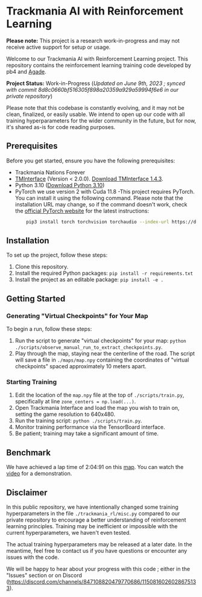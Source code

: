 # Trackmania AI with Reinforcement Learning

**Please note:** This project is a research work-in-progress and may not receive active support for setup or usage.

Welcome to our Trackmania AI with Reinforcement Learning project. This repository contains the reinforcement learning training code developed by pb4 and [Agade](https://github.com/Agade09).

**Project Status:** Work-in-Progress (*Updated on June 9th, 2023 ; synced with commit 8d8c0660bf516305f898a20359a929a59994f6e6 in our private repository*)

Please note that this codebase is constantly evolving, and it may not be clean, finalized, or easily usable. We intend to open up our code with all training hyperparameters for the wider community in the future, but for now, it's shared as-is for code reading purposes.

## Prerequisites

Before you get started, ensure you have the following prerequisites:

- Trackmania Nations Forever
- [TMInterface](https://donadigo.com/tminterface/) (Version < 2.0.0). [Download TMInterface 1.4.3](https://donadigo.com/files/TMInterface/TMInterface_1.4.3_Setup.exe).
- Python 3.10 ([Download Python 3.10](https://www.python.org/downloads/release/python-3100/))
- PyTorch we use version 2 with Cuda 11.8
    -This project requires PyTorch. You can install it using the following command. Please note that the installation URL may change, so if the command doesn't work, check the [official PyTorch website](https://pytorch.org/) for the latest instructions:
    ```bash
        pip3 install torch torchvision torchaudio --index-url https://download.pytorch.org/whl/cu118

## Installation

To set up the project, follow these steps:

1. Clone this repository.
2. Install the required Python packages: `pip install -r requirements.txt`
3. Install the project as an editable package: `pip install -e .`

## Getting Started

### Generating "Virtual Checkpoints" for Your Map

To begin a run, follow these steps:

1. Run the script to generate "virtual checkpoints" for your map: `python ./scripts/observe_manual_run_to_extract_checkpoints.py`.
2. Play through the map, staying near the centerline of the road. The script will save a file in `./maps/map.npy` containing the coordinates of "virtual checkpoints" spaced approximately 10 meters apart.

### Starting Training

1. Edit the location of the `map.npy` file at the top of `./scripts/train.py`, specifically at line `zone_centers = np.load(...)`.
2. Open Trackmania Interface and load the map you wish to train on, setting the game resolution to 640x480.
3. Run the training script: `python ./scripts/train.py`.
4. Monitor training performance via the TensorBoard interface.
5. Be patient; training may take a significant amount of time.

## Benchmark

We have achieved a lap time of 2:04:91 on this [map](https://tmnf.exchange/trackshow/10460245). You can watch the [video](https://www.youtube.com/watch?v=p5pq2UNOEnY) for a demonstration.

## Disclaimer

In this public repository, we have intentionally changed some training hyperparameters in the file `./trackmania_rl/misc.py` compared to our private repository to encourage a better understanding of reinforcement learning principles. Training may be inefficient or impossible with the current hyperparameters, we haven't even tested.

The actual training hyperparameters may be released at a later date. In the meantime, feel free to contact us if you have questions or encounter any issues with the code.

We will be happy to hear about your progress with this code ; either in the "Issues" section or on Discord (https://discord.com/channels/847108820479770686/1150816026028675133).